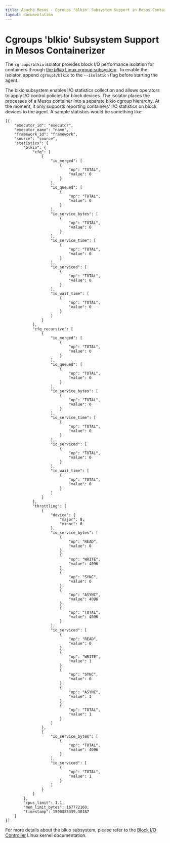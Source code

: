 ```yaml
---
title: Apache Mesos - Cgroups 'blkio' Subsystem Support in Mesos Containerizer
layout: documentation
---
```


# Cgroups 'blkio' Subsystem Support in Mesos Containerizer

The `cgroups/blkio` isolator provides block I/O performance isolation for
containers through [the *blkio* Linux cgroup subsystem](https://www.kernel.org/doc/Documentation/cgroup-v1/blkio-controller.txt).
To enable the isolator, append `cgroups/blkio` to the `--isolation` flag before
starting the agent.

The blkio subsystem enables I/O statistics collection and allows operators to
apply I/O control policies for block devices. The isolator places the processes
of a Mesos container into a separate blkio cgroup hierarchy. At the moment,
it only supports reporting containers' I/O statistics on block devices to
the agent. A sample statistics would be something like:

```
[{
    "executor_id": "executor",
    "executor_name": "name",
    "framework_id": "framework",
    "source": "source",
    "statistics": {
        "blkio": {
            "cfq": [
                {
                    "io_merged": [
                        {
                            "op": "TOTAL",
                            "value": 0
                        }
                    ],
                    "io_queued": [
                        {
                            "op": "TOTAL",
                            "value": 0
                        }
                    ],
                    "io_service_bytes": [
                        {
                            "op": "TOTAL",
                            "value": 0
                        }
                    ],
                    "io_service_time": [
                        {
                            "op": "TOTAL",
                            "value": 0
                        }
                    ],
                    "io_serviced": [
                        {
                            "op": "TOTAL",
                            "value": 0
                        }
                    ],
                    "io_wait_time": [
                        {
                            "op": "TOTAL",
                            "value": 0
                        }
                    ]
                }
            ],
            "cfq_recursive": [
                {
                    "io_merged": [
                        {
                            "op": "TOTAL",
                            "value": 0
                        }
                    ],
                    "io_queued": [
                        {
                            "op": "TOTAL",
                            "value": 0
                        }
                    ],
                    "io_service_bytes": [
                        {
                            "op": "TOTAL",
                            "value": 0
                        }
                    ],
                    "io_service_time": [
                        {
                            "op": "TOTAL",
                            "value": 0
                        }
                    ],
                    "io_serviced": [
                        {
                            "op": "TOTAL",
                            "value": 0
                        }
                    ],
                    "io_wait_time": [
                        {
                            "op": "TOTAL",
                            "value": 0
                        }
                    ]
                }
            ],
            "throttling": [
                {
                    "device": {
                        "major": 8,
                        "minor": 0
                    },
                    "io_service_bytes": [
                        {
                            "op": "READ",
                            "value": 0
                        },
                        {
                            "op": "WRITE",
                            "value": 4096
                        },
                        {
                            "op": "SYNC",
                            "value": 0
                        },
                        {
                            "op": "ASYNC",
                            "value": 4096
                        },
                        {
                            "op": "TOTAL",
                            "value": 4096
                        }
                    ],
                    "io_serviced": [
                        {
                            "op": "READ",
                            "value": 0
                        },
                        {
                            "op": "WRITE",
                            "value": 1
                        },
                        {
                            "op": "SYNC",
                            "value": 0
                        },
                        {
                            "op": "ASYNC",
                            "value": 1
                        },
                        {
                            "op": "TOTAL",
                            "value": 1
                        }
                    ]
                },
                {
                    "io_service_bytes": [
                        {
                            "op": "TOTAL",
                            "value": 4096
                        }
                    ],
                    "io_serviced": [
                        {
                            "op": "TOTAL",
                            "value": 1
                        }
                    ]
                }
            ]
        },
        "cpus_limit": 1.1,
        "mem_limit_bytes": 167772160,
        "timestamp": 1500335339.30187
    }
}]
```

For more details about the blkio subsystem, please refer to
the [Block I/O Controller](https://www.kernel.org/doc/Documentation/cgroup-v1/blkio-controller.txt)
Linux kernel documentation.
